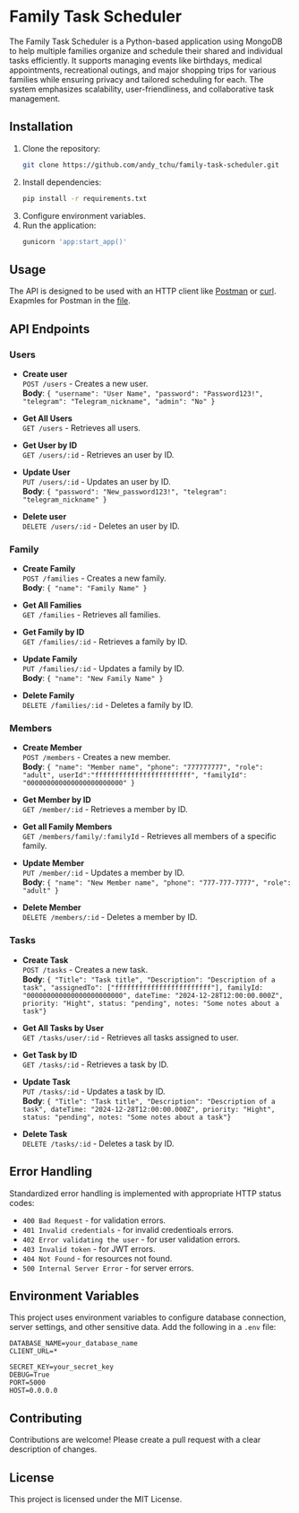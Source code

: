 # Family Task Scheduler

The Family Task Scheduler is a Python-based application using MongoDB to help multiple families organize and schedule their shared and individual tasks efficiently. It supports managing events like birthdays, medical appointments, recreational outings, and major shopping trips for various families while ensuring privacy and tailored scheduling for each. The system emphasizes scalability, user-friendliness, and collaborative task management.

## Installation
1. Clone the repository:
   ```bash
   git clone https://github.com/andy_tchu/family-task-scheduler.git
   ```
2. Install dependencies:
   ```bash
   pip install -r requirements.txt
   ```
3. Configure environment variables.
4. Run the application:
   ```bash
   gunicorn 'app:start_app()'
   ```

## Usage

The API is designed to be used with an HTTP client like [Postman](https://www.postman.com/) or [curl](https://curl.se/).
Exapmles for Postman in the [file](FTS.postman_collection.json).

## API Endpoints

### Users
- **Create user**  
  `POST /users` - Creates a new user.  
  **Body**: `{ "username": "User Name", "password": "Password123!", "telegram": "Telegram_nickname", "admin": "No" }`

- **Get All Users**  
  `GET /users` - Retrieves all users.

- **Get User by ID**  
  `GET /users/:id` - Retrieves an user by ID.

- **Update User**  
  `PUT /users/:id` - Updates an user by ID.  
  **Body**: `{ "password": "New_password123!", "telegram": "telegram_nickname" }`

- **Delete user**  
  `DELETE /users/:id` - Deletes an user by ID.

### Family
- **Create Family**  
  `POST /families` - Creates a new family.  
  **Body**: `{ "name": "Family Name" }`

- **Get All Families**  
  `GET /families` - Retrieves all families.

- **Get Family by ID**  
  `GET /families/:id` - Retrieves a family by ID.

- **Update Family**  
  `PUT /families/:id` - Updates a family by ID.  
  **Body**: `{ "name": "New Family Name" }`

- **Delete Family**  
  `DELETE /families/:id` - Deletes a family by ID.

### Members
- **Create Member**  
  `POST /members` - Creates a new member.  
  **Body**: `{ "name": "Member name", "phone": "777777777", "role": "adult", userId":"ffffffffffffffffffffffff", "familyId": "000000000000000000000000" }`

- **Get Member by ID**  
  `GET /member/:id` - Retrieves a member by ID.

- **Get all Family Members**  
  `GET /members/family/:familyId` - Retrieves all members of a specific family.

- **Update Member**  
  `PUT /member/:id` - Updates a member by ID.  
  **Body**: `{ "name": "New Member name", "phone": "777-777-7777", "role": "adult" }`

- **Delete Member**  
  `DELETE /members/:id` - Deletes a member by ID.

### Tasks
- **Create Task**  
  `POST /tasks` - Creates a new task.  
  **Body**: `{ "Title": "Task title", "Description": "Description of a task", "assignedTo": ["ffffffffffffffffffffffff"], familyId: "000000000000000000000000", dateTime: "2024-12-28T12:00:00.000Z", priority: "Hight", status: "pending", notes: "Some notes about a task"}`

- **Get All Tasks by User**  
  `GET /tasks/user/:id` - Retrieves all tasks assigned to user.

- **Get Task by ID**  
  `GET /tasks/:id` - Retrieves a task by ID.

- **Update Task**  
  `PUT /tasks/:id` - Updates a task by ID.  
  **Body**: `{ "Title": "Task title", "Description": "Description of a task", dateTime: "2024-12-28T12:00:00.000Z", priority: "Hight", status: "pending", notes: "Some notes about a task"}`

- **Delete Task**  
  `DELETE /tasks/:id` - Deletes a task by ID.

## Error Handling

Standardized error handling is implemented with appropriate HTTP status codes:
- `400 Bad Request` - for validation errors.
- `401 Invalid credentials` - for invalid credentioals errors.
- `402 Error validating the user` - for user validation errors.
- `403 Invalid token` - for JWT errors.
- `404 Not Found` - for resources not found.
- `500 Internal Server Error` - for server errors.

## Environment Variables

This project uses environment variables to configure database connection, server settings, and other sensitive data. Add the following in a `.env` file:

```plaintext
DATABASE_NAME=your_database_name
CLIENT_URL=*

SECRET_KEY=your_secret_key
DEBUG=True
PORT=5000
HOST=0.0.0.0
```

## Contributing

Contributions are welcome! Please create a pull request with a clear description of changes.

## License

This project is licensed under the MIT License.
